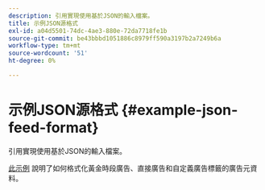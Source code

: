 ```yaml
---
description: 引用實現使用基於JSON的輸入檔案。
title: 示例JSON源格式
exl-id: a04d5501-74dc-4ae3-880e-72da7718fe1b
source-git-commit: be43bbbd1051886c8979ff590a3197b2a7249b6a
workflow-type: tm+mt
source-wordcount: '51'
ht-degree: 0%

---
```


# 示例JSON源格式 {#example-json-feed-format}

引用實現使用基於JSON的輸入檔案。

[此示例](https://help.adobe.com/en_US/primetime/api/reference_implementation/json-example.json) 說明了如何格式化黃金時段廣告、直接廣告和自定義廣告標籤的廣告元資料。
